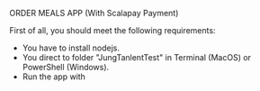 ORDER MEALS APP (With Scalapay Payment)

First of all, you should meet the following requirements:
* You have to install nodejs.
* You direct to folder "JungTanlentTest" in Terminal (MacOS) or PowerShell (Windows).
* Run the app with 

